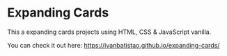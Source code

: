 # Expanding Cards

This a expanding cards projects using HTML, CSS & JavaScript vanilla.

You can check it out here: https://ivanbatistao.github.io/expanding-cards/
